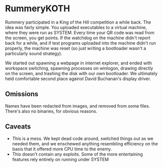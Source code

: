 # RummeryKOTH
Rummery participated in a King of the Hill competition a while back. The idea was fairly simple. You uploaded executables to a virtual machine, where
they were run as SYSTEM. Every time your QR code was read from the screen, you get points. If the watchdog on the machine didn't report back for
a while, and if test programs uploaded into the machine didn't run properly,  the machine was reset (so just writing a bootloader wasn't a
particularly sound strategy).


We started out spawning a webpage in internet explorer, and ended with workspace switching, spawning processes on winlogon, drawing directly
on the screen, and trashing the disk with our own bootloader. We ultimately held comfortable second place against David Buchanan's display driver.

## Omissions
Names have been redacted from images, and removed from some files. There's also no binaries, for obvious reasons.

## Caveats
* This is a mess. We kept dead code around, switched things out as we needed them, and we enschewed anything resembling efficiency on the basis
that it offered more CPU time to the enemy.
* This doesn't contain any exploits. Some of the more entertaining features rely entirely on running under SYSTEM 

